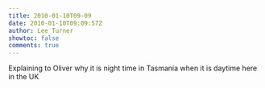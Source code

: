 ```yaml
---
title: 2010-01-10T09-09
date: 2010-01-10T09:09:57Z
author: Lee Turner
showtoc: false
comments: true
---
```


Explaining to Oliver why it is night time in Tasmania when it is daytime here in the UK

